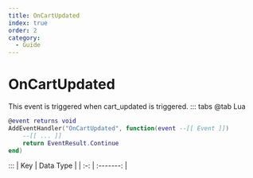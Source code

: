```yaml
---
title: OnCartUpdated
index: true
order: 2
category:
  - Guide
---
```


# OnCartUpdated
This event is triggered when cart_updated is triggered.
::: tabs
@tab Lua
```lua
@event returns void
AddEventHandler("OnCartUpdated", function(event --[[ Event ]])
    --[[ ... ]]
    return EventResult.Continue
end)
```

:::
| Key | Data Type |
| :-: | :-------: |